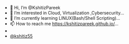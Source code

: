 - 👋 Hi, I’m @KshitizPareek
- 👀 I’m interested in  Cloud, Virtualization ,Cybersecurity...
- 🌱 I’m currently learning LINUX(Bash/Shell Scripting)...
- 📫 How to reach me https://kshitizpareek.github.io/...
- <li class="icon brands fa-instagram"><a href="#">@kshitiz55</a></li>

<!---
KshitizPareek/KshitizPareek is a ✨ special ✨ repository because its `README.md` (this file) appears on your GitHub profile.
You can click the Preview link to take a look at your changes.
--->
